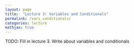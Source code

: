 ```yaml
---
layout: page
title:  "Lecture 3: Variables and Conditionals"
permalink: /vars_conditionals/
categories: lecture
mathjax: true
---
```


TODO: Fill in lecture 3.  Write about variables and conditionals
